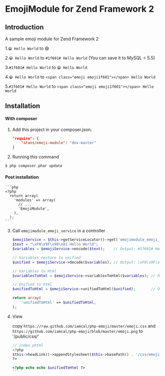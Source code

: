 EmojiModule for Zend Framework 2
================================

Introduction
------------
A sample emoji module for Zend Framework 2

1.`😁 Hello World` to :smile:

2.`😁 Hello World` to `#1f601# Hello World` (You can save it to MySQL < 5.5)

3.`#1f601# Hello World` to `😁 Hello World`

4.`😁 Hello World` to `<span class="emoji emoji1f601"></span> Hello World`

5.`#1f601# Hello World` to `<span class="emoji emoji1f601"></span> Hello World`


Installation
------------

#### With composer

1. Add this project in your composer.json:

    ```json
    "require": {
        "atans/emoji-module": "dev-master"
    }
    ```

2. Running this command

  ```bash
  $ php composer.phar update
  ```

#### Post installation

    ```php
    <?php
      return array(
        'modules' => array(
          // ...
          'EmojiModule',
        ),
      );
    ```

3. Call `emojimodule_emoji_service` in a controller

    ```php
    $emojiService = $this->getServiceLocator()->get('emojimodule_emoji_service');
    $text = "\xF0\x9F\x98\x81 Hello World";
    $variables = $emojiService->encode($text);    // Output: #1f601# Hello World (You can save it to MySQL now)

    // Variables restore to unified
    $unified = $emojiService->decode($variables); // Output: \xF0\x9F\x98\x81 Hello World

    // Variables to Html
    $variablesToHtml = $emojiService->variablesToHtml($variables); // Output: <span class="emoji emoji1f601"></span> Hello World

    // Unified to html
    $unifiedToHtml = $emojiService->unifiedToHtml($unified);       // Output: <span class="emoji emoji1f601"></span> Hello World

    return array(
        'unifiedToHtml' => $unifiedToHtml,
    );
    ```

4. View

    copy `https://raw.github.com/iamcal/php-emoji/master/emoji.css` and `https://github.com/iamcal/php-emoji/blob/master/emoji.png`
    to '/public/css/'

    ```php
    // index.phtml
    <?php
    $this->headLink()->appendStylesheet($this->basePath() . '/css/emoji.css');
    ?>

    <?php echo echo $unifiedToHtml ?>
    ``
